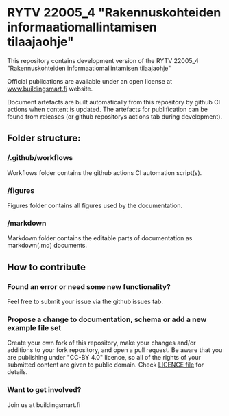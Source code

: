 # RYTV 22005_4 "Rakennuskohteiden informaatiomallintamisen tilaajaohje"
This repository contains development version of the RYTV 22005_4 "Rakennuskohteiden informaatiomallintamisen tilaajaohje" 

Official publications are available under an open license at www.buildingsmart.fi website.

Document artefacts are built automatically from this repository by github CI actions when content is updated. The artefacts for publification can be found from releases (or github repositorys actions tab during development). 

## Folder structure:

### /.github/workflows
Workflows folder contains the github actions CI automation script(s).

### /figures
Figures folder contains all figures used by the documentation.

### /markdown
Markdown folder contains the editable parts of documentation as markdown(.md) documents. 
  

## How to contribute

### Found an error or need some new functionality?
Feel free to submit your issue via the github issues tab.

### Propose a change to documentation, schema or add a new example file set
Create your own fork of this repository, make your changes and/or additions to your fork repository, and open a pull request. Be aware that you are publishing under "CC-BY 4.0" licence, so all of the rights of your submitted content are given to public domain. Check [LICENCE file](./LICENCE) for details.

### Want to get involved?
Join us at buildingsmart.fi 


